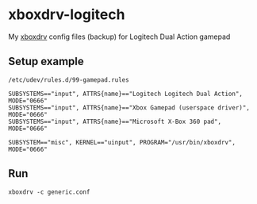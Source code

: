 # xboxdrv-logitech
My [xboxdrv](https://gitlab.com/xboxdrv/xboxdrv) config files (backup) for Logitech Dual Action gamepad


## Setup example
`/etc/udev/rules.d/99-gamepad.rules`
```
SUBSYSTEMS=="input", ATTRS{name}=="Logitech Logitech Dual Action", MODE="0666"
SUBSYSTEMS=="input", ATTRS{name}=="Xbox Gamepad (userspace driver)", MODE="0666"
SUBSYSTEMS=="input", ATTRS{name}=="Microsoft X-Box 360 pad", MODE="0666"

SUBSYSTEM=="misc", KERNEL=="uinput", PROGRAM="/usr/bin/xboxdrv", MODE="0666"
```


## Run
`xboxdrv -c generic.conf`

